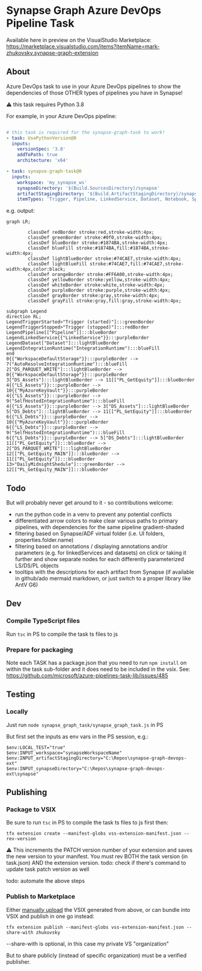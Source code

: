 # Synapse Graph Azure DevOps Pipeline Task

Available here in preview on the VisualStudio Marketplace: https://marketplace.visualstudio.com/items?itemName=mark-zhukovsky.synapse-graph-extension

## About
Azure DevOps task to use in your Azure DevOps pipelines to show the dependencies of those OTHER types of pipelines you have in Synapse!

:warning: this task requires Python 3.8

For example, in your Azure DevOps pipeline:
```yml

# this task is required for the synapse-graph-task to work!
- task: UsePythonVersion@0
  inputs:
    versionSpec: '3.8'
    addToPath: true
    architecture: 'x64'

- task: synapse-graph-task@0
  inputs:
    workspace: 'my_synapse_ws'
    synapseDirectory: '$(Build.SourcesDirectory)/synapse'
    artifactStagingDirectory: '$(Build.ArtifactStagingDirectory)/synapsegraph'
    itemTypes: 'Trigger, Pipeline, LinkedService, Dataset, Notebook, SparkJobDefinition, BigDataPool, IntegrationRuntime'
```

e.g. output:

```mermaid
graph LR;

        classDef redBorder stroke:red,stroke-width:4px;
        classDef greenBorder stroke:#0f0,stroke-width:4px;
        classDef blueBorder stroke:#1874BA,stroke-width:4px;
        classDef blueFill stroke:#1874BA,fill:#1874BA,stroke-width:4px;
        classDef lightBlueBorder stroke:#74CAE7,stroke-width:4px;
        classDef lightBlueFill stroke:#74CAE7,fill:#74CAE7,stroke-width:4px,color:black;
        classDef orangeBorder stroke:#FF6A00,stroke-width:4px;
        classDef yellowBorder stroke:yellow,stroke-width:4px;
        classDef whiteBorder stroke:white,stroke-width:4px;
        classDef purpleBorder stroke:purple,stroke-width:4px;
        classDef grayBorder stroke:gray,stroke-width:4px;
        classDef grayFill stroke:gray,fill:gray,stroke-width:4px;
    
subgraph Legend
direction RL;
LegendTriggerStarted>"Trigger (started)"]:::greenBorder
LegendTriggerStopped>"Trigger (stopped)"]:::redBorder
LegendPipeline[["Pipeline"]]:::blueBorder
LegendLinkedService{{"LinkedService"}}:::purpleBorder
LegendDataset["Dataset"]:::lightBlueBorder
LegendIntegrationRuntime("IntegrationRuntime"):::blueFill
end
0{{"WorkspaceDefaultStorage"}}:::purpleBorder --> 7("AutoResolveIntegrationRuntime"):::blueFill
2["DS_PARQUET_WRITE"]:::lightBlueBorder --> 0{{"WorkspaceDefaultStorage"}}:::purpleBorder
3["DS_Assets"]:::lightBlueBorder --> 11[["PL_GetEquity"]]:::blueBorder
4{{"LS_Assets"}}:::purpleBorder --> 10{{"MyAzureKeyVault"}}:::purpleBorder
4{{"LS_Assets"}}:::purpleBorder --> 9("SelfHostedIntegrationRuntime"):::blueFill
4{{"LS_Assets"}}:::purpleBorder --> 3["DS_Assets"]:::lightBlueBorder
5["DS_Debts"]:::lightBlueBorder --> 11[["PL_GetEquity"]]:::blueBorder
6{{"LS_Debts"}}:::purpleBorder --> 10{{"MyAzureKeyVault"}}:::purpleBorder
6{{"LS_Debts"}}:::purpleBorder --> 9("SelfHostedIntegrationRuntime"):::blueFill
6{{"LS_Debts"}}:::purpleBorder --> 5["DS_Debts"]:::lightBlueBorder
11[["PL_GetEquity"]]:::blueBorder --> 2["DS_PARQUET_WRITE"]:::lightBlueBorder
12[["PL_GetEquity_MAIN"]]:::blueBorder --> 11[["PL_GetEquity"]]:::blueBorder
13>"DailyMidnightShedule"]:::greenBorder --> 12[["PL_GetEquity_MAIN"]]:::blueBorder
```

## Todo
But will probably never get around to it - so contributions welcome:

- run the python code in a venv to prevent any potential conflicts
- differentiated arrow colors to make clear various paths to primary pipelines, with dependencies for the same pipeline gradient-shaded
- filtering based on Synapse/ADF virtual folder  (i.e. UI folders, properties.folder.name)
- filtering based on annotations / displaying annotations and/or parameters (e.g. for linkedServices and datasets) on click or taking it further and show separate nodes for each differently parameterized LS/DS/PL objects
- tooltips with the descriptions for each artifact from Synapse (if available in github/ado mermaid markdown, or just switch to a proper library like AntV G6)

## Dev

### Compile TypeScript files
Run ```tsc``` in PS to compile the task ts files to js

### Prepare for packaging
Note each TASK has a package.json that you need to run ```npm install``` on within the task sub-folder and it does need to be included in the vsix. See: https://github.com/microsoft/azure-pipelines-task-lib/issues/485

## Testing

### Locally

Just run ```node synapse_graph_task/synapse_graph_task.js``` in PS

But first set the inputs as env vars in the PS session, e.g.:

```
$env:LOCAL_TEST="true"
$env:INPUT_workspace="synapseWorkspaceName"
$env:INPUT_artifactStagingDirectory="C:\Repos\synapse-graph-devops-ext"
$env:INPUT_synapseDirectory="C:\Repos\synapse-graph-devops-ext\synapse"
```

## Publishing

### Package to VSIX

Be sure to run  ```tsc``` in PS to compile the task ts files to js first then:

```
tfx extension create --manifest-globs vss-extension-manifest.json --rev-version
```

:warning: This increments the PATCH version number of your extension and saves the new version to your manifest. You must rev BOTH the task version (in task.json) AND the extension version. todo: check if there's command to update task patch version as well

todo: automate the above steps

### Publish to Marketplace

Either [manually upload](https://marketplace.visualstudio.com/manage/publishers/mark-zhukovsky) the VSIX generated from above, or can bundle into VSIX and publish in one go instead:

```
tfx extension publish --manifest-globs vss-extension-manifest.json --share-with zhukovsky
```

--share-with is optional, in this case my private VS "organization"

But to share publicly (instead of specific organization) must be a verified publisher.
